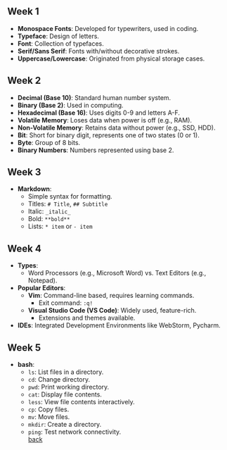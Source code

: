 ## Week 1 
- **Monospace Fonts**: Developed for typewriters, used in coding. 
- **Typeface**: Design of letters.  
- **Font**: Collection of typefaces.
- **Serif/Sans Serif**: Fonts with/without decorative strokes.  
- **Uppercase/Lowercase**: Originated from physical storage cases.

## Week 2
- **Decimal (Base 10)**: Standard human number system.  
- **Binary (Base 2)**: Used in computing.  
- **Hexadecimal (Base 16)**: Uses digits 0-9 and letters A-F.
- **Volatile Memory**: Loses data when power is off (e.g., RAM).  
- **Non-Volatile Memory**: Retains data without power (e.g., SSD, HDD).
- **Bit**: Short for binary digit, represents one of two states (0 or 1).  
- **Byte**: Group of 8 bits.  
- **Binary Numbers**: Numbers represented using base 2.

## Week 3 
- **Markdown**:  
  - Simple syntax for formatting.  
  - Titles: `# Title`, `## Subtitle`  
  - Italic: `_italic_`  
  - Bold: `**bold**`  
  - Lists: `* item` or `- item`
  
## Week 4
- **Types**:  
  - Word Processors (e.g., Microsoft Word) vs. Text Editors (e.g., Notepad).  
- **Popular Editors**:  
  - **Vim**: Command-line based, requires learning commands.  
    - Exit command: `:q!`  
  - **Visual Studio Code (VS Code)**: Widely used, feature-rich.  
    - Extensions and themes available.  
- **IDEs**: Integrated Development Environments like WebStorm, Pycharm.

## Week 5
- **bash**:
  - `ls`: List files in a directory.  
  - `cd`: Change directory.  
  - `pwd`: Print working directory.  
  - `cat`: Display file contents.  
  - `less`: View file contents interactively.  
  - `cp`: Copy files.  
  - `mv`: Move files.  
  - `mkdir`: Create a directory.  
  - `ping`: Test network connectivity.  
[back](https://1tajiri.github.io/gbc/)
